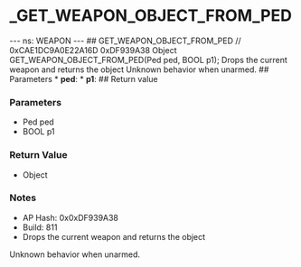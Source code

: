 # _GET_WEAPON_OBJECT_FROM_PED

--- ns: WEAPON --- ## GET_WEAPON_OBJECT_FROM_PED  // 0xCAE1DC9A0E22A16D 0xDF939A38 Object GET_WEAPON_OBJECT_FROM_PED(Ped ped, BOOL p1);  Drops the current weapon and returns the object Unknown behavior when unarmed.  ## Parameters * **ped**: * **p1**:  ## Return value

### Parameters
* Ped ped
* BOOL p1

### Return Value
* Object

### Notes
* AP Hash: 0x0xDF939A38
* Build: 811
* Drops the current weapon and returns the object

Unknown behavior when unarmed.

